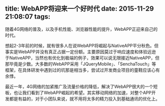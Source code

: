 title: WebAPP将迎来一个好时代
date: 2015-11-29 21:08:07
tags:
---
随着4G网络的普及，以及手机性能、浏览器性能的提升，WebAPP正迎来自己的时代。

想起2-3年前的时候，就有很多人在说WebAPP将崛起与NativeAPP平分秋色。但事实是WebAPP并没有真正占据一定份额。主要原因莫过于响应速度和体验远逊于NativeAPP，当然也有优化到极端的例子，效果可以说无限接近NativeAPP，但那毕竟是少数。大多数的WebAPP采用「JQueryMobile」、「SenchaTouch」等框架，在具体研发中遇到过的坑那是相当多，尝试过开发商业项目的童鞋应该心有余悸。

最近一年，4G网络的加紧推广及流量价格的降低，解决了WebAPP很大的一个短板，也让我们看到了WebAPP崛起的希望。其实移动网络的加速，对整个APP开发都是有益的，对于小团队来说，就不用将太多的精力投入到基础通讯的优化上。
